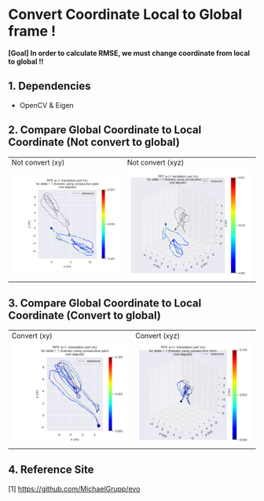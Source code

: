 # Convert Coordinate Local to Global frame !

**[Goal] In order to calculate RMSE, we must change coordinate from local to global !!** 

## 1. Dependencies
- OpenCV & Eigen

## 2. Compare Global Coordinate to Local Coordinate (Not convert to global)
 <table>
    <tr>
       <td> Not convert (xy)</td>
       <td> Not convert (xyz) </td>
    </tr> 
    <tr>
       <td><img src="./not_tf_xy.png"/> </td>
       <td><img src="./not_tf_xyz.png"/> </td>
    </tr>
 </table>
   
## 3. Compare Global Coordinate to Local Coordinate (Convert to global)
 <table>
    <tr>
       <td> Convert (xy)</td>
       <td> Convert (xyz) </td>
    </tr> 
    <tr>
       <td><img src="./tf_xy.png"/> </td>
       <td><img src="./tf_xyz.png"/> </td>
    </tr>
 </table>

## 4. Reference Site
[1] https://github.com/MichaelGrupp/evo

